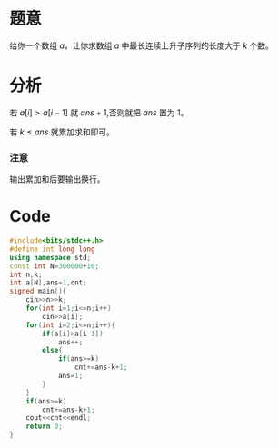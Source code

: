 # 题意

给你一个数组 $a$，让你求数组 $a$ 中最长连续上升子序列的长度大于 $k$ 个数。

# 分析

若 $a[i]>a[i-1]$ 就 $ans+1$,否则就把 $ans$ 置为 1。

若 $k\le ans$ 就累加求和即可。

### 注意

输出累加和后要输出换行。

# Code

```cpp
#include<bits/stdc++.h>
#define int long long
using namespace std;
const int N=300000+10;
int n,k;
int a[N],ans=1,cnt;
signed main(){
	cin>>n>>k;
	for(int i=1;i<=n;i++)
		cin>>a[i];
	for(int i=2;i<=n;i++){
		if(a[i]>a[i-1])
			ans++;
		else{
			if(ans>=k)
				cnt+=ans-k+1;
			ans=1;
		}
	}
	if(ans>=k)
		cnt+=ans-k+1;
	cout<<cnt<<endl;
	return 0;
}

```
